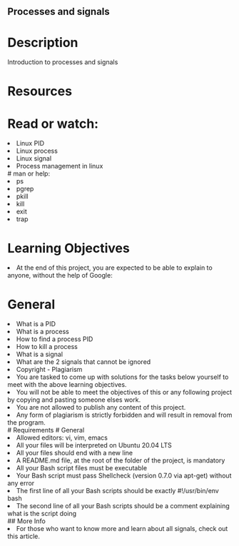 ## Processes and signals

# Description
Introduction to processes and signals

# Resources
# Read or watch:

<li> Linux PID </li>
<li> Linux process </li>
<li> Linux signal </li>
<li> Process management in linux </li>
# man or help:

<li> ps </li>
<li> pgrep </li>
<li> pkill </li>
<li> kill </li>
<li> exit </li>
<li>trap </li>

# Learning Objectives
<li> At the end of this project, you are expected to be able to explain to anyone, without the help of Google: </li>

# General
<li> What is a PID </li>
<li> What is a process </li>
<li> How to find a process PID </li>
<li> How to kill a process </li>
<li> What is a signal </li>
<li> What are the 2 signals that cannot be ignored </li>
<li> Copyright - Plagiarism </li>
<li> You are tasked to come up with solutions for the tasks below yourself to meet with the above learning objectives. </li>
<li> You will not be able to meet the objectives of this or any following project by copying and pasting someone elses work. </li>
<li> You are not allowed to publish any content of this project. </li>
<li> Any form of plagiarism is strictly forbidden and will result in removal from the program. </li>
# Requirements
# General
<li> Allowed editors: vi, vim, emacs </li>
<li> All your files will be interpreted on Ubuntu 20.04 LTS </li>
<li> All your files should end with a new line </li>
<li> A README.md file, at the root of the folder of the project, is mandatory </li>
<li> All your Bash script files must be executable </li>
<li> Your Bash script must pass Shellcheck (version 0.7.0 via apt-get) without any error </li>
<li> The first line of all your Bash scripts should be exactly #!/usr/bin/env bash </li>
<li> The second line of all your Bash scripts should be a comment explaining what is the script doing </li>
## More Info
<li> For those who want to know more and learn about all signals, check out this article. </li>
